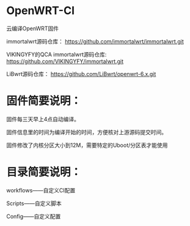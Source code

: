 # OpenWRT-CI
云编译OpenWRT固件

immortalwrt源码仓库：
https://github.com/immortalwrt/immortalwrt.git

VIKINGYFY的QCA immortalwrt源码仓库:
https://github.com/VIKINGYFY/immortalwrt.git

LiBwrt源码仓库：
https://github.com/LiBwrt/openwrt-6.x.git

# 固件简要说明：

固件每三天早上4点自动编译。

固件信息里的时间为编译开始的时间，方便核对上游源码提交时间。

固件修改了内核分区大小到12M，需要特定的Uboot/分区表才能使用

# 目录简要说明：

workflows——自定义CI配置

Scripts——自定义脚本

Config——自定义配置
